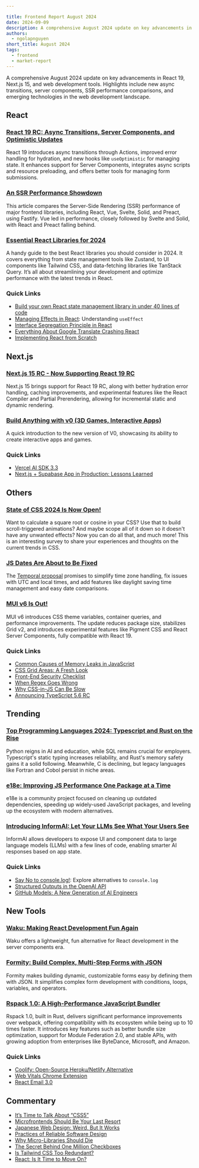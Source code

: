 ```yaml
---

title: Frontend Report August 2024
date: 2024-09-09
description: A comprehensive August 2024 update on key advancements in React 19, Next.js 15, and web development tools. Highlights include new async transitions, server components, SSR performance comparisons, and emerging technologies in the web development landscape
authors:
  - ngolapnguyen
short_title: August 2024
tags:
  - frontend
  - market-report
---
```


A comprehensive August 2024 update on key advancements in React 19, Next.js 15, and web development tools. Highlights include new async transitions, server components, SSR performance comparisons, and emerging technologies in the web development landscape.

## React

### [React 19 RC: Async Transitions, Server Components, and Optimistic Updates](https://react.dev/blog/2024/04/25/react-19#whats-new-in-react-19)

React 19 introduces async transitions through Actions, improved error handling for hydration, and new hooks like `useOptimistic` for managing state. It enhances support for Server Components, integrates async scripts and resource preloading, and offers better tools for managing form submissions.

### [An SSR Performance Showdown](https://blog.platformatic.dev/ssr-performance-showdown)

This article compares the Server-Side Rendering (SSR) performance of major frontend libraries, including React, Vue, Svelte, Solid, and Preact, using Fastify. Vue led in performance, closely followed by Svelte and Solid, with React and Preact falling behind.

### [Essential React Libraries for 2024](https://www.robinwieruch.de/react-libraries/)

A handy guide to the best React libraries you should consider in 2024. It covers everything from state management tools like Zustand, to UI components like Tailwind CSS, and data-fetching libraries like TanStack Query. It’s all about streamlining your development and optimize performance with the latest trends in React.

### Quick Links

- [Build your own React state management library in under 40 lines of code](https://paripsky.github.io/blog/build-your-own-react-state-management/)
- [Managing Effects in React](https://ui.dev/c/react/effects): Understanding `useEffect`
- [Interface Segregation Principle in React](https://alexkondov.com/interface-segregation-principle-in-react/)
- [Everything About Google Translate Crashing React](https://martijnhols.nl/gists/everything-about-google-translate-crashing-react)
- [Implementing React from Scratch](https://www.rob.directory/blog/react-from-scratch)

## Next.js

### [Next.js 15 RC - Now Supporting React 19 RC](https://www.syncfusion.com/blogs/post/whats-new-in-next-js-15-rc/amp)

Next.js 15 brings support for React 19 RC, along with better hydration error handling, caching improvements, and experimental features like the React Compiler and Partial Prerendering, allowing for incremental static and dynamic rendering.

### [Build Anything with v0 (3D Games, Interactive Apps)](https://www.youtube.com/watch?v=zA-eCGFBXjM)

A quick introduction to the new version of V0, showcasing its ability to create interactive apps and games.

### Quick Links

- [Vercel AI SDK 3.3](https://vercel.com/blog/vercel-ai-sdk-3-3)
- [Next.js + Supabase App in Production: Lessons Learned](https://catjam.fi/articles/next-supabase-what-do-differently)

## Others

### [State of CSS 2024 Is Now Open!](https://survey.devographics.com/en-US/survey/state-of-css/2024)

Want to calculate a square root or cosine in your CSS? Use that to build scroll-triggered animations? And maybe scope all of it down so it doesn't have any unwanted effects? Now you can do all that, and much more! This is an interesting survey to share your experiences and thoughts on the current trends in CSS.

### [JS Dates Are About to Be Fixed](https://docs.timetime.in/blog/js-dates-finally-fixed)

The [Temporal proposal](https://github.com/tc39/proposal-temporal) promises to simplify time zone handling, fix issues with UTC and local times, and add features like daylight saving time management and easy date comparisons.

### [MUI v6 Is Out!](https://mui.com/blog/material-ui-v6-is-out/)

MUI v6 introduces CSS theme variables, container queries, and performance improvements. The update reduces package size, stabilizes Grid v2, and introduces experimental features like Pigment CSS and React Server Components, fully compatible with React 19.

### Quick Links

- [Common Causes of Memory Leaks in JavaScript](https://www.trevorlasn.com/blog/common-causes-of-memory-leaks-in-javascript)
- [CSS Grid Areas: A Fresh Look](https://ishadeed.com/article/css-grid-area/)
- [Front-End Security Checklist](https://www.trevorlasn.com/blog/frontend-security-checklist)
- [When Regex Goes Wrong](https://www.trevorlasn.com/blog/when-regex-goes-wrong)
- [Why CSS-in-JS Can Be Slow](https://playfulprogramming.com/posts/why-is-css-in-js-slow)
- [Announcing TypeScript 5.6 RC](https://devblogs.microsoft.com/typescript/announcing-typescript-5-6-rc/)

## Trending

### [Top Programming Languages 2024: Typescript and Rust on the Rise](https://spectrum.ieee.org/top-programming-languages-2024)

Python reigns in AI and education, while SQL remains crucial for employers. Typescript's static typing increases reliability, and Rust's memory safety gains it a solid following. Meanwhile, C is declining, but legacy languages like Fortran and Cobol persist in niche areas.

### [e18e: Improving JS Performance One Package at a Time](https://e18e.dev/?ck_subscriber_id=2328911063)

e18e is a community project focused on cleaning up outdated dependencies, speeding up widely-used JavaScript packages, and leveling up the ecosystem with modern alternatives.

### [Introducing InformAI: Let Your LLMs See What Your Users See](https://edspencer.net/2024/8/26/introducing-inform-ai)

InformAI allows developers to expose UI and component data to large language models (LLMs) with a few lines of code, enabling smarter AI responses based on app state.

### Quick Links

- [Say No to console.log!](https://dev.to/alishgiri/say-no-to-consolelog-556n): Explore alternatives to `console.log`
- [Structured Outputs in the OpenAI API](https://openai.com/index/introducing-structured-outputs-in-the-api/)
- [GitHub Models: A New Generation of AI Engineers](https://github.blog/news-insights/product-news/introducing-github-models/)

## New Tools

### [Waku: Making React Development Fun Again](https://waku.gg/)

Waku offers a lightweight, fun alternative for React development in the server components era.

### [Formity: Build Complex, Multi-Step Forms with JSON](https://www.formity.app/)

Formity makes building dynamic, customizable forms easy by defining them with JSON. It simplifies complex form development with conditions, loops, variables, and operators.

### [Rspack 1.0: A High-Performance JavaScript Bundler](https://rspack.dev/blog/announcing-1-0)

Rspack 1.0, built in Rust, delivers significant performance improvements over webpack, offering compatibility with its ecosystem while being up to 10 times faster. It introduces key features such as better bundle size optimization, support for Module Federation 2.0, and stable APIs, with growing adoption from enterprises like ByteDance, Microsoft, and Amazon.

### Quick Links

- [Coolify: Open-Source Heroku/Netlify Alternative](https://coolify.io/)
- [Web Vitals Chrome Extension](https://chromewebstore.google.com/detail/web-vitals/ahfhijdlegdabablpippeagghigmibma)
- [React Email 3.0](https://resend.com/blog/react-email-3)

## Commentary

- [It’s Time to Talk About “CSS5”](https://www.smashingmagazine.com/2024/08/time-to-talk-about-css5/)
- [Microfrontends Should Be Your Last Resort](https://www.breck-mckye.com/blog/2023/05/Microfrontends-should-be-your-last-resort)
- [Japanese Web Design: Weird, But It Works](https://www.youtube.com/watch?v=vi8pyS076a8)
- [Practices of Reliable Software Design](https://two-wrongs.com/practices-of-reliable-software-design)
- [Why Micro-Libraries Should Die](https://bvisness.me/microlibraries)
- [The Secret Behind One Million Checkboxes](https://eieio.games/essays/the-secret-in-one-million-checkboxes)
- [Is Tailwind CSS Too Redundant?](https://www.reddit.com/r/webdev/comments/1f2abca/anyone_else_find_tailwind_css_a_bit_too_redundant/)
- [React: Is It Time to Move On?](https://www.youtube.com/watch?v=0tvfC9r9lcw)
